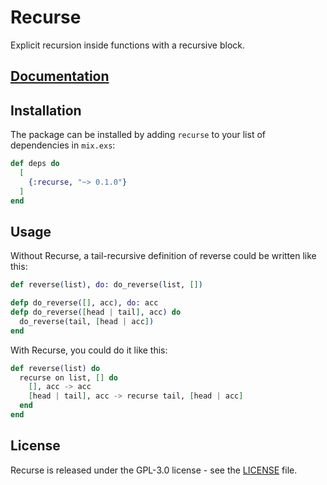 # Recurse

Explicit recursion inside functions with a recursive block.

## [Documentation](https://hexdocs.pm/recurse)

## Installation

The package can be installed by adding `recurse` to your list of dependencies in `mix.exs`:

```elixir
def deps do
  [
    {:recurse, "~> 0.1.0"}
  ]
end
```

## Usage

Without Recurse, a tail-recursive definition of reverse could be written like this:

```elixir
def reverse(list), do: do_reverse(list, [])

defp do_reverse([], acc), do: acc
defp do_reverse([head | tail], acc) do
  do_reverse(tail, [head | acc])
end
```

With Recurse, you could do it like this:

```elixir
def reverse(list) do
  recurse on list, [] do
    [], acc -> acc
    [head | tail], acc -> recurse tail, [head | acc]
  end
end
```

## License
Recurse is released under the GPL-3.0 license - see the [LICENSE](LICENSE) file.
